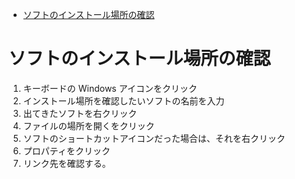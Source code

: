 - [ソフトのインストール場所の確認](#ソフトのインストール場所の確認)


# ソフトのインストール場所の確認

1. キーボードの Windows アイコンをクリック
2. インストール場所を確認したいソフトの名前を入力
3. 出てきたソフトを右クリック
4. ファイルの場所を開くをクリック
5. ソフトのショートカットアイコンだった場合は、それを右クリック
6. プロパティをクリック
7. リンク先を確認する。
